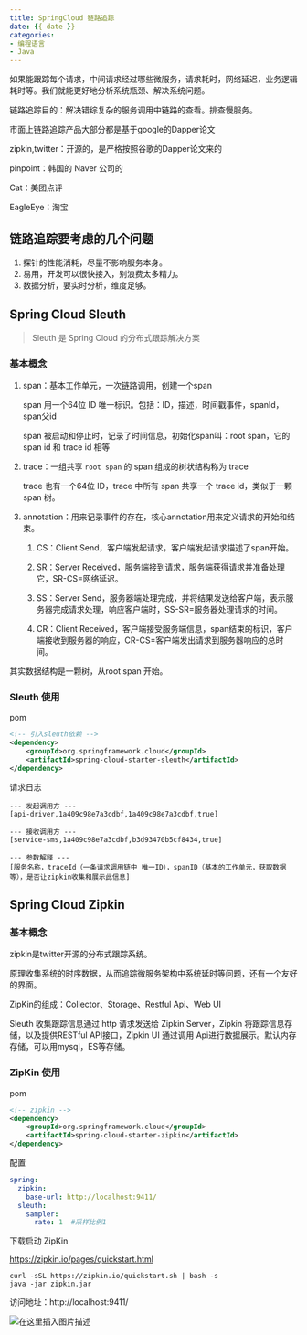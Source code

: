 ```yaml
---
title: SpringCloud 链路追踪
date: {{ date }}
categories:
- 编程语言
- Java
---
```


如果能跟踪每个请求，中间请求经过哪些微服务，请求耗时，网络延迟，业务逻辑耗时等。我们就能更好地分析系统瓶颈、解决系统问题。

链路追踪目的：解决错综复杂的服务调用中链路的查看。排查慢服务。



市面上链路追踪产品大部分都是基于google的Dapper论文

zipkin,twitter：开源的，是严格按照谷歌的Dapper论文来的

pinpoint：韩国的 Naver 公司的

Cat：美团点评

EagleEye：淘宝

## 链路追踪要考虑的几个问题

1. 探针的性能消耗，尽量不影响服务本身。
2. 易用，开发可以很快接入，别浪费太多精力。
3. 数据分析，要实时分析，维度足够。

## Spring Cloud Sleuth

> Sleuth 是 Spring Cloud 的分布式跟踪解决方案

### 基本概念

1. span：基本工作单元，一次链路调用，创建一个span

   span 用一个64位 ID 唯一标识。包括：ID，描述，时间戳事件，spanId，span父id

   span 被启动和停止时，记录了时间信息，初始化span叫：root span，它的 span id 和 trace id 相等

2. trace：一组共享 `root span` 的 span 组成的树状结构称为 trace

   trace 也有一个64位 ID，trace 中所有 span 共享一个 trace id，类似于一颗 span 树。

3. annotation：用来记录事件的存在，核心annotation用来定义请求的开始和结束。

   1. CS：Client Send，客户端发起请求，客户端发起请求描述了span开始。

   2. SR：Server Received，服务端接到请求，服务端获得请求并准备处理它，SR-CS=网络延迟。

   3. SS：Server Send，服务器端处理完成，并将结果发送给客户端，表示服务器完成请求处理，响应客户端时，SS-SR=服务器处理请求的时间。

   4. CR：Client Received，客户端接受服务端信息，span结束的标识，客户端接收到服务器的响应，CR-CS=客户端发出请求到服务器响应的总时间。

其实数据结构是一颗树，从root span 开始。

### Sleuth 使用

pom

```xml
<!-- 引入sleuth依赖 -->
<dependency>
    <groupId>org.springframework.cloud</groupId>
    <artifactId>spring-cloud-starter-sleuth</artifactId>
</dependency>
```

请求日志

```
--- 发起调用方 ---
[api-driver,1a409c98e7a3cdbf,1a409c98e7a3cdbf,true] 

--- 接收调用方 ---
[service-sms,1a409c98e7a3cdbf,b3d93470b5cf8434,true]

--- 参数解释 ---
[服务名称，traceId（一条请求调用链中 唯一ID），spanID（基本的工作单元，获取数据等），是否让zipkin收集和展示此信息]
```

## Spring Cloud Zipkin

### 基本概念

zipkin是twitter开源的分布式跟踪系统。

原理收集系统的时序数据，从而追踪微服务架构中系统延时等问题，还有一个友好的界面。

ZipKin的组成：Collector、Storage、Restful Api、Web UI

Sleuth 收集跟踪信息通过 http 请求发送给 Zipkin Server，Zipkin 将跟踪信息存储，以及提供RESTful API接口，Zipkin UI 通过调用 Api进行数据展示。默认内存存储，可以用mysql，ES等存储。

### ZipKin 使用

pom

```xml
<!-- zipkin -->
<dependency>
    <groupId>org.springframework.cloud</groupId>
    <artifactId>spring-cloud-starter-zipkin</artifactId>
</dependency>
```

配置

```yaml
spring:
  zipkin:
    base-url: http://localhost:9411/
  sleuth:
    sampler:
      rate: 1  #采样比例1
```

下载启动 ZipKin

https://zipkin.io/pages/quickstart.html

```shell
curl -sSL https://zipkin.io/quickstart.sh | bash -s
java -jar zipkin.jar
```

访问地址：http://localhost:9411/

![在这里插入图片描述](https://img-blog.csdnimg.cn/20210208165821768.png?x-oss-process=image/watermark,type_ZmFuZ3poZW5naGVpdGk,shadow_10,text_aHR0cHM6Ly9ibG9nLmNzZG4ubmV0L3dlaXhpbl80MjEwMzAyNg==,size_16,color_FFFFFF,t_70)